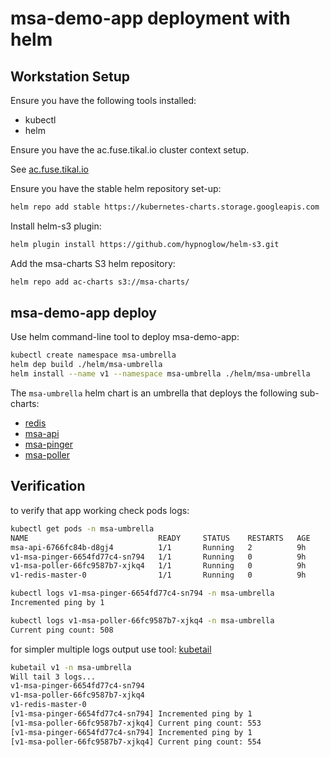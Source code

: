 # msa-demo-app deployment with helm

## Workstation Setup

Ensure you have the following tools installed:

* kubectl
* helm

Ensure you have the ac.fuse.tikal.io cluster context setup.

See [ac.fuse.tikal.io](https://github.com/shelleg/ac-k8s/tree/master/ac.fuse.tikal.io#connection-to-the-cluster-considering-you-have-the-above-perquisites)

Ensure you have the stable helm repository set-up:

```sh
helm repo add stable https://kubernetes-charts.storage.googleapis.com
```
Install helm-s3 plugin:

```sh
helm plugin install https://github.com/hypnoglow/helm-s3.git
```

Add the msa-charts S3 helm repository:

```sh
helm repo add ac-charts s3://msa-charts/
```

## msa-demo-app deploy

Use helm command-line tool to deploy msa-demo-app:

```sh
kubectl create namespace msa-umbrella
helm dep build ./helm/msa-umbrella
helm install --name v1 --namespace msa-umbrella ./helm/msa-umbrella
```

The `msa-umbrella` helm chart is an umbrella that deploys the following
sub-charts:

* [redis](https://github.com/helm/charts/tree/master/stable/redis)
* [msa-api](./helm/ant-firehose/)
* [msa-pinger](./helm/msa-pinger/)
* [msa-poller](./helm/msa-poller/)

## Verification

to verify that app working check pods logs:

```sh
kubectl get pods -n msa-umbrella
NAME                             READY     STATUS    RESTARTS   AGE
msa-api-6766fc84b-d8gj4          1/1       Running   2          9h
v1-msa-pinger-6654fd77c4-sn794   1/1       Running   0          9h
v1-msa-poller-66fc9587b7-xjkq4   1/1       Running   0          9h
v1-redis-master-0                1/1       Running   0          9h

kubectl logs v1-msa-pinger-6654fd77c4-sn794 -n msa-umbrella
Incremented ping by 1

kubectl logs v1-msa-poller-66fc9587b7-xjkq4 -n msa-umbrella
Current ping count: 508
```

for simpler multiple logs output use tool: [kubetail](https://github.com/johanhaleby/kubetail)

```sh
kubetail v1 -n msa-umbrella
Will tail 3 logs...
v1-msa-pinger-6654fd77c4-sn794
v1-msa-poller-66fc9587b7-xjkq4
v1-redis-master-0
[v1-msa-pinger-6654fd77c4-sn794] Incremented ping by 1
[v1-msa-poller-66fc9587b7-xjkq4] Current ping count: 553
[v1-msa-pinger-6654fd77c4-sn794] Incremented ping by 1
[v1-msa-poller-66fc9587b7-xjkq4] Current ping count: 554
```
